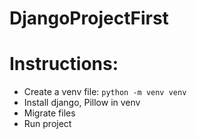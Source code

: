# DjangoProjectFirst
# Instructions:
  - Create a venv file: ```python -m venv venv```
  - Install django, Pillow in venv
  - Migrate files
  - Run project
